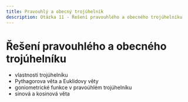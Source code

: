 ```yaml
---
title: Pravouhlý a obecný trojúhelník
description: Otázka 11 - Řešení pravouhlého a obecného trojúhelníku
---
```


# **Řešení pravouhlého a obecného trojúhelníku**

- vlastnosti trojúhelníku
- Pythagorova věta a Euklidovy věty
- goniometrické funkce v pravoúhlém trojúhelníku
- sinová a kosinová věta

